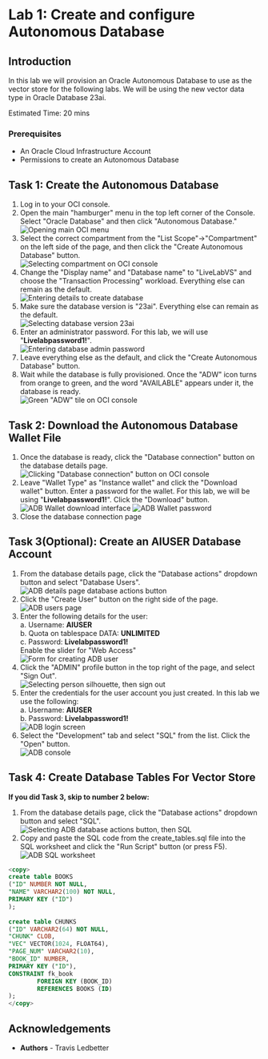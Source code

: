 # Lab 1: Create and configure Autonomous Database

## Introduction

In this lab we will provision an Oracle Autonomous Database to use as the vector store for the following labs. We will be using the new vector data type in Oracle Database 23ai.

Estimated Time: 20 mins

### Prerequisites

* An Oracle Cloud Infrastructure Account
* Permissions to create an Autonomous Database

## Task 1: Create the Autonomous Database

1. Log in to your OCI console.<br>
2. Open the main "hamburger" menu in the top left corner of the Console. Select "Oracle Database" and then click "Autonomous Database."<br>
![Opening main OCI menu](images/oci-main-menu.png)
3. Select the correct compartment from the "List Scope"→"Compartment" on the left side of the page, and then click the "Create Autonomous Database" button.<br>
![Selecting compartment on OCI console](images/oci-create-adb.png)
4. Change the "Display name" and "Database name" to "LiveLabVS" and choose the "Transaction Processing" workload. Everything else can remain as the default.<br>
![Entering details to create database](images/adb-create-form-name.png)
5. Make sure the database version is "23ai". Everything else can remain as the default.<br>
![Selecting database version 23ai](images/adb-create-form-version.png)
6. Enter an administrator password. For this lab, we will use "<b>Livelabpassword1!</b>".<br>
![Entering database admin password](images/adb-create-form-passwd.png)
7. Leave everything else as the default, and click the "Create Autonomous Database" button.<br>
8. Wait while the database is fully provisioned. Once the "ADW" icon turns from orange to green, and the word "AVAILABLE" appears under it, the database is ready.<br>
![Green "ADW" tile on OCI console](images/adb-lifecycle-tile-green.png)

## Task 2: Download the Autonomous Database Wallet File

1. Once the database is ready, click the "Database connection" button on the database details page.<br>
![Clicking "Database connection" button on OCI console](images/adb-connection-button.png)
2. Leave "Wallet Type" as "Instance wallet" and click the "Download wallet" button. Enter a password for the wallet. For this lab, we will be using "<b>Livelabpassword1!</b>". Click the "Download" button.<br>
![ADB Wallet download interface](images/adb-wallet-download.png)
![ADB Wallet password](images/adb-wallet-password.png)
3. Close the database connection page

## Task 3(Optional): Create an AIUSER Database Account

1. From the database details page, click the "Database actions" dropdown button and select "Database Users".<br>
![ADB details page database actions button](images/adb-actions-users.png)
2. Click the "Create User" button on the right side of the page.<br>
![ADB users page](images/adb-users-create-user.png)
3. Enter the following details for the user:<br>
a. Username: <b>AIUSER</b><br>
b. Quota on tablespace DATA: <b>UNLIMITED</b><br>
c. Password: <b>Livelabpassword1!</b><br>
Enable the slider for "Web Access"<br>
![Form for creating ADB user](images/adb-users-create-user-form.png)
4. Click the "ADMIN" profile button in the top right of the page, and select "Sign Out".<br>
![Selecting person silhouette, then sign out](images/adb-admin-signout.png)
5. Enter the credentials for the user account you just created. In this lab we use the following:<br>
a. Username: <b>AIUSER</b><br>
b. Password: <b>Livelabpassword1!</b><br>
![ADB login screen](images/adb-login-form.png)
6. Select the "Development" tab and select "SQL" from the list. Click the "Open" button.<br>
![ADB console](images/adb-dev-sql.png)

## Task 4: Create Database Tables For Vector Store   
**If you did Task 3, skip to number 2 below:**
1. From the database details page, click the "Database actions" dropdown button and select "SQL".<br>
![Selecting ADB database actions button, then SQL](images/adb-actions-sql.png)
2. Copy and paste the SQL code from the create_tables.sql file into the SQL worksheet and click the "Run Script" button (or press F5).<br>
![ADB SQL worksheet](images/adb-sql-worksheet.png)



```sql
<copy>
create table BOOKS
("ID" NUMBER NOT NULL,
"NAME" VARCHAR2(100) NOT NULL,
PRIMARY KEY ("ID") 
);
 
create table CHUNKS
("ID" VARCHAR2(64) NOT NULL,
"CHUNK" CLOB,
"VEC" VECTOR(1024, FLOAT64),
"PAGE_NUM" VARCHAR2(10),
"BOOK_ID" NUMBER,
PRIMARY KEY ("ID"),
CONSTRAINT fk_book
        FOREIGN KEY (BOOK_ID)
        REFERENCES BOOKS (ID)
);
</copy>
```

## **Acknowledgements**

* **Authors** - Travis Ledbetter

